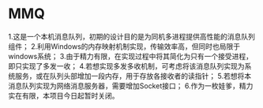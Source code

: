 # MMQ
1.这是一个本机消息队列，初期的设计目的是为同机多进程提供高性能的消息队列组件；
2.利用Windows的内存映射机制实现，传输效率高，但同时也局限于windows系统；
3.由于精力有限，在实现过程中将其简化为只有一个接受进程，即只实现了多发一收；
4.若想实现多发多收机制，可考虑将该消息队列实现为系统服务，或在队列头部增加一段内存，用于存放各接收者的读指针；
5.若想将本消息队列实现为网络消息服务器，需要增加Socket接口；
6.作为一枚娃爹，精力实在有限，本项目今日起暂时关闭。
